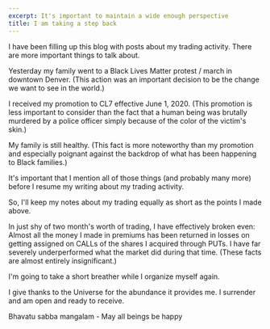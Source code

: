```yaml
---
excerpt: It's important to maintain a wide enough perspective
title: I am taking a step back
---
```

I have been filling up this blog with posts about my trading activity.
There are more important things to talk about.

Yesterday my family went to a Black Lives Matter protest / march in downtown Denver.
(This action was an important decision to be the change we want to see in the world.)

I received my promotion to CL7 effective June 1, 2020.
(This promotion is less important to consider than the fact that a human being was brutally murdered by a police officer simply because of the color of the victim's skin.)

My family is still healthy.
(This fact is more noteworthy than my promotion and especially poignant against the backdrop of what has been happening to Black families.)

It's important that I mention all of those things (and probably many more) before I resume my writing about my trading activity.

So, I'll keep my notes about my trading equally as short as the points I made above.

In just shy of two month's worth of trading, I have effectively broken even:
Almost all the money I made in premiums has been returned in losses on getting assigned on CALLs of the shares I acquired through PUTs.
I have far severely underperformed what the market did during that time.
(These facts are almost entirely insignificant.)

I'm going to take a short breather while I organize myself again.

I give thanks to the Universe for the abundance it provides me.
I surrender and am open and ready to receive.

Bhavatu sabba mangalam - May all beings be happy
